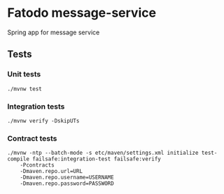# Fatodo message-service
Spring app for message service

## Tests

### Unit tests
```
./mvnw test
```
### Integration tests
```
./mvnw verify -DskipUTs
```
### Contract tests
```
./mvnw -ntp --batch-mode -s etc/maven/settings.xml initialize test-compile failsafe:integration-test failsafe:verify 
    -Pcontracts
    -Dmaven.repo.url=URL
    -Dmaven.repo.username=USERNAME
    -Dmaven.repo.password=PASSWORD
```
